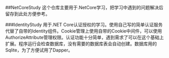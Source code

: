 ##NetCoreStudy
这个仓库主要用于.NetCore学习，把学习中遇到的问题解决后留存到此处方便参考。

###IdentityStudy
用于.NET Core认证授权的学习。使用自己写的简单认证服务代替了自带的Identity组件。Cookie管理上使用自带的Cookie中间件，可以使用AuthorizeAttribute管理权限。认证功能十分简单，遇到需求了可以在这个基础上扩展。程序运行会检查数据库，没有需要的数据库表会自动创建。数据库用的Sqlite，为了方便试用了Dapper。

